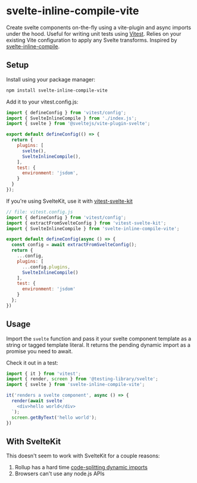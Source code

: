 # svelte-inline-compile-vite

Create svelte components on-the-fly using a vite-plugin and async imports under
the hood. Useful for writing unit tests using [Vitest](https://vitest.dev/).
Relies on your existing Vite configuration to apply any Svelte transforms.
Inspired by
[svelte-inline-compile](https://github.com/DockYard/svelte-inline-compile).

## Setup

Install using your package manager:

```sh
npm install svelte-inline-compile-vite
```

Add it to your vitest.config.js:

```js
import { defineConfig } from 'vitest/config';
import { SvelteInlineCompile } from './index.js';
import { svelte } from '@sveltejs/vite-plugin-svelte';

export default defineConfig(() => {
  return {
    plugins: [
      svelte(),
      SvelteInlineCompile(),
    ],
    test: {
      environment: 'jsdom',
    }
  }
});
```

If you're using SvelteKit, use it with [vitest-svelte-kit](https://github.com/nickbreaton/vitest-svelte-kit)

```js
// file: vitest.config.js
import { defineConfig } from 'vitest/config';
import { extractFromSvelteConfig } from 'vitest-svelte-kit';
import { SvelteInlineCompile } from 'svelte-inline-compile-vite';

export default defineConfig(async () => {
  const config = await extractFromSvelteConfig();
  return {
    ...config,
    plugins: [
      ...config.plugins,
      SvelteInlineCompile()
    ],
    test: {
      environment: 'jsdom'
    }
  };
})
```

## Usage

Import the `svelte` function and pass it your svelte component template as a
string or tagged template literal. It returns the pending dynamic import as a
promise you need to await.

Check it out in a test:

```js
import { it } from 'vitest';
import { render, screen } from '@testing-library/svelte';
import { svelte } from 'svelte-inline-compile-vite';

it('renders a svelte component', async () => {
  render(await svelte`
    <div>hello world</div>
  `);
  screen.getByText('hello world');
})
```

## With SvelteKit

This doesn't seem to work with SvelteKit for a couple reasons:

1. Rollup has a hard time [code-splitting dynamic imports](https://github.com/rollup/plugins/tree/master/packages/dynamic-import-vars#limitations)
2. Browsers can't use any node.js APIs
